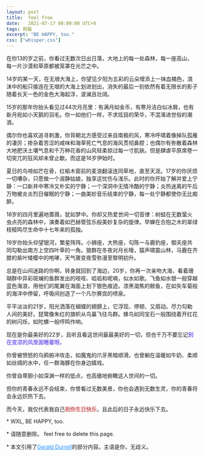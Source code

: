 ```yaml
---
layout: post
title:  feel free
date:   2021-07-17 00:00:00 UTC+8
tags: 祝福
excerpt: "BE HAPPY, too."
css: ["whisper.css"]
---
```


<div class="dd s-bold">
<p>在你13的岁之前，你看过无数次日出日落，大地上的每一处森林，每一座高山，每一片沙漠和草原都被笼罩在光芒之中。</p>
<p >14岁的某一天，在无垠大海上，你望见夕阳为五彩的云朵增添上一抹血橘色，浪沫中的船只接连在无垠的大海上划进划出，消失的最后一刻依然有着无限长的影子随着长天一色的金色大海起浮，波澜且壮阔。</p>
<p>15岁的那年你抬头看见过44次月亮里：有满月如金币，有寒月洁白似冰屑，也有新月宛如小天鹅的羽毛。你一如他们一样，不求炫目的荣华，不混淆进世俗的潮浪。</p>
<p>偶尔你也喜欢追寻刺激，你背朝北方感受过来自南极的风，寒冷呼啸着像掉队孤雁的凄厉；掺杂着苦涩的咸味和海草死亡气息的海风贯彻鼻腔；也偶尔有弥散着森林大地肥沃土壤气息和千万种花香的山风轻柔掠过每一寸肌肤。但是肆虐平原席卷一切突兀的狂风却未曾止歇。而这是16岁伊始时。</p>
<p>夏日的鸟啼如芒在骨，红榆木窗前的麦浪翻滚连同草地，直至天涯。17岁的你厌烦一切嘈杂，只愿做一个淑静姑娘，独享这忧伤与浅乐。此时的你开始了解并爱上宁静：一口新井中寒冷又朴实的宁静；一个深洞中无情冷酷的宁静；炎热迷离的午后万物被炎炎烈日催眠的宁静；一曲美妙音乐结束的宁静，每一处宁静都使你无比痴醉。</p>
<p>18岁的四月里遍地蔷薇，犹如梦中。你却又热爱世间一切音律：树蛙在无数萤火虫点亮的森林中，演奏着如巴赫管弦乐般美妙复杂的旋律。早蝉在合抱之木的翠绿枝桠鸣尽生命中十七年来的孤独。</p>
<p>19岁你抬头仰望银河，繁星阵阵。小狮座，大熊座，勾陈一与鹿豹座，御夫座共同勾勒出南方上空四叶草的一角。狼群在冬夜对月长嚎，猿声啸震山林，马鹿在齐膝的紫叶矮樱中的咆哮，天气骤变夜雪弥漫至黎明初升。</p>
<p>总是在山间迷路的你啊，转身就回到了海边，20岁，你再一次亲吻大海，看着珊瑚群中异彩斑斓的鱼群发出的吱吱、呱呱和呢喃，似水如歌。飞鱼如水银一般穿越蓝色海浪，用他们的尾翼在海面上划下银色痕迹。漆黑洳焦的鲸鱼，在如矢车菊般的海洋中停留，呼吸间创造了一个凡尔赛宫的喷泉。</p>
<p>平平淡淡的21岁，阳光洒落在蝴蝶的翅膀上，它浮现、停顿、又扇动。尽力勾勒人间的美好。琵鹭像朱红的旗帜从鸟巢飞往鸟群。蜂鸟如同宝石一般围绕着开红花的树闪烁，如陀螺一般哼鸣作响。</p>
<p>现在是你最美好的22岁，且听且看这世间最最美好的一切，但也千万不要忘记<b style="color: mediumslateblue;">别在变凉的风里面睡着呀。</b></p>
</div>

<div class='dd s-bold'>
<p>你曾被愤怒的乌鸦俯冲攻击，如魔鬼的爪牙黑暗顺滑。也曾躺在温暖如牛奶、柔顺如丝绸的水中，任一群海豚在你身边嬉戏。</p>
<p>你曾自卑胆小如深渊一样的低点，也高傲地俯瞰这人世间的一切。</p>
<p>但你的青春永远不会结束，你曾看过无数美景，你也会遇到无数生灵，你的青春将会永远炽热下去。</p>
<p>而今天，我仅代表我自己<b style="color: indianred;">祝你生日快乐</b>，且此后的日子永远快乐下去。</p>
</div>

<div class="divider"></div>
<p class="s-footer">* WXL, BE HAPPY, too.</p>
<p class="s-footer">* 请随意删除。 feel free to delete this page.</p>
<p class="s-footer">* 本文引用了<a style="color:dodgerblue" href="https://quotepark.com/quotes/1938598-gerald-durrell-i-have-seen-a-thousand-sunsets-and-sunrises-on-la">Gerald Durrell</a>的部分内容。主语是你，无歧义。</p>

<!-- <p>请随意删除。 feel free to delete this page. add by wfnian</p> -->
<!-- <p>请随意删除。 feel free to delete this page. add by wfnian</p> -->
<!-- <p>请随意删除。 feel free to delete this page. add by wfnian</p> -->